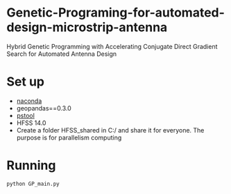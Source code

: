 # Genetic-Programing-for-automated-design-microstrip-antenna
Hybrid Genetic Programming with Accelerating Conjugate Direct Gradient Search for Automated Antenna Design

# Set up
- [naconda](https://www.anaconda.com/products/individual) 
- geopandas==0.3.0
- [pstool](https://docs.microsoft.com/en-us/sysinternals/downloads/pstools)
- HFSS 14.0
- Create a folder HFSS_shared in C:/ and share it for everyone. The purpose is for parallelism computing
# Running
```
python GP_main.py
```
